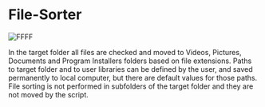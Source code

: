 # File-Sorter

![FFFF](https://drive.google.com/file/d/1P6xcASdRLUjeSjw9zduYcS4V0Fl6_ZfP/view?usp=sharing)

In the target folder all files are checked and moved to Videos, Pictures, Documents and Program Installers folders based on file    extensions. Paths to target folder and to user libraries can be defined by the user, and saved permanently to local computer, but   there are default values for those paths. File sorting is not performed in subfolders of the target folder and they are not moved   by the script.
